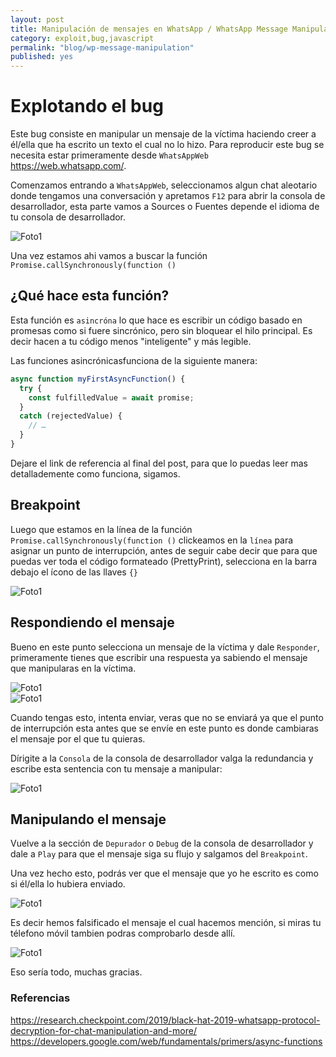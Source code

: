 ```yaml
---
layout: post
title: Manipulación de mensajes en WhatsApp / WhatsApp Message Manipulation
category: exploit,bug,javascript
permalink: "blog/wp-message-manipulation"
published: yes
---
```


# Explotando el bug

Este bug consiste en manipular un mensaje de la víctima haciendo creer a él/ella que ha escrito un texto el cual no lo hizo. Para reproducir este bug se necesita estar primeramente desde `WhatsAppWeb` https://web.whatsapp.com/.

Comenzamos entrando a `WhatsAppWeb`, seleccionamos algun chat aleotario donde tengamos una conversación y apretamos `F12` para abrir la consola de desarrollador, esta parte vamos a Sources o Fuentes depende el idioma de tu consola de desarrollador.

<img class="differentSize70" src="/assets/img/Foto1.PNG" alt="Foto1" style="margin:auto; display:block;">

Una vez estamos ahi vamos a buscar la función `Promise.callSynchronously(function ()`

## ¿Qué hace esta función?

Esta función es `asincróna` lo que hace es escribir un código basado en promesas como si fuere sincrónico, pero sin bloquear el hilo principal. Es decir hacen a tu código menos "inteligente" y más legible. 

Las funciones asincrónicasfunciona de la siguiente manera:

```js
async function myFirstAsyncFunction() {
  try {
    const fulfilledValue = await promise;
  }
  catch (rejectedValue) {
    // …
  }
}
```
Dejare el link de referencia al final del post, para que lo puedas leer mas detallademente como funciona, sigamos.

##  Breakpoint

Luego que estamos en la línea de la función `Promise.callSynchronously(function ()` clickeamos en la `línea` para asignar un punto de interrupción, antes de seguir cabe decir que para que puedas ver toda el código formateado (PrettyPrint), selecciona en la barra debajo el ícono de las llaves `{}`

<img class="differentSize70" src="/assets/img/Foto2.PNG" alt="Foto1" style="margin:auto; display:block;">

##  Respondiendo el mensaje

Bueno en este punto selecciona un mensaje de la víctima y dale `Responder`, primeramente tienes que escribir una respuesta ya sabiendo el mensaje que manipularas en la víctima.

<img class="differentSize70" src="/assets/img/responder.PNG" alt="Foto1" style="margin:auto; display:block;">


<img class="differentSize70" src="/assets/img/muchasgraciasbro.PNG" alt="Foto1" style="margin:auto; display:block;">


Cuando tengas esto, intenta enviar, veras que no se enviará ya que el punto de interrupción esta antes que se envíe en este punto es donde cambiaras el mensaje por el que tu quieras.

Dírigite a la `Consola` de la consola de desarrollador valga la redundancia y escribe esta sentencia con tu mensaje a manipular:

<img class="differentSize70" src="/assets/img/foto3.PNG" alt="Foto1" style="margin:auto; display:block;">


## Manipulando el mensaje

Vuelve a la sección de `Depurador` o `Debug` de la consola de desarrollador y dale a `Play` para que el mensaje siga su flujo y salgamos del `Breakpoint`.

Una vez hecho esto, podrás ver que el mensaje que yo he escrito es como si él/ella lo hubiera enviado.

<img class="differentSize70" src="/assets/img/foto4.PNG" alt="Foto1" style="margin:auto; display:block;">

Es decir hemos falsificado el mensaje el cual hacemos mención, si miras tu télefono móvil tambien podras comprobarlo desde allí.

<img class="differentSize70" src="/assets/img/movil.jpeg" alt="Foto1" style="margin:auto; display:block;">

Eso sería todo, muchas gracias.

### Referencias
https://research.checkpoint.com/2019/black-hat-2019-whatsapp-protocol-decryption-for-chat-manipulation-and-more/
https://developers.google.com/web/fundamentals/primers/async-functions




